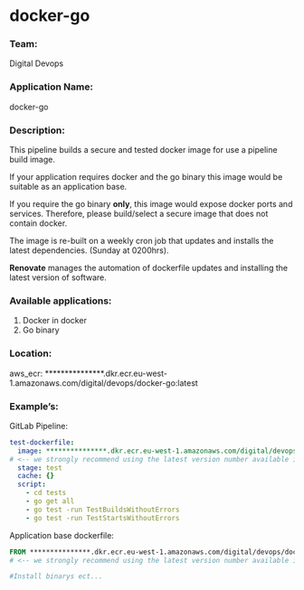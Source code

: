 # docker-go

### Team:
Digital Devops

### Application Name:
docker-go

### Description:
This pipeline builds a secure and tested docker image for use a pipeline build image.

If your application requires docker and the go binary this image would be suitable as an application base.

If you require the go binary **only**, this image would expose docker ports and services. Therefore, please build/select a secure image that does not contain docker. 

The image is re-built on a weekly cron job that updates and installs the latest dependencies. (Sunday at 0200hrs).

**Renovate** manages the automation of dockerfile updates and installing the latest version of software.

### Available applications:
1. Docker in docker
2. Go binary

### Location:
aws_ecr: ***************.dkr.ecr.eu-west-1.amazonaws.com/digital/devops/docker-go:latest

### Example’s:

GitLab Pipeline:
``` yaml
test-dockerfile:
  image: ***************.dkr.ecr.eu-west-1.amazonaws.com/digital/devops/docker-go:latest
# <-- we strongly recommend using the latest version number available in the ecr. for example 1.0.0
  stage: test
  cache: {}
  script:
    - cd tests
    - go get all
    - go test -run TestBuildsWithoutErrors
    - go test -run TestStartsWithoutErrors
```

Application base dockerfile:
``` dockerfile
FROM ***************.dkr.ecr.eu-west-1.amazonaws.com/digital/devops/docker-go:latest
# <-- we strongly recommend using the latest version number available in the ecr. for example 1.0.0

#Install binarys ect...
```

